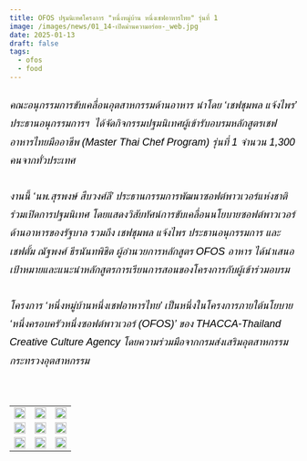 ```yaml
---
title: OFOS ปฐมนิเทศโครงการ "หนึ่งหมู่บ้าน หนึ่งเชฟอาหารไทย" รุ่นที่ 1
image: /images/news/01_14-เปิดม่านความอร่อย-_web.jpg
date: 2025-01-13
draft: false
tags:
  - ofos
  - food
---
```

<style>

body {

color: black;

}

h3 {

color: #ca2031;

font-family: "IBM Plex Sans Thai", sans-serif;

font-weight: bold;

font-size: 26px;

line-height: 1.8;

}

h4 {

color: black;

font-family: "sarabun", sans-serif;

font-weight: bold;

font-size: 18px;

line-height: 1.8;

}

h5 {

color: black;

font-family: "sarabun", sans-serif;

font-weight: lighter;

font-size: 18px;

line-height: 1.8;

}

</style>

##### คณะอนุกรรมการขับเคลื่อนอุตสาหกรรมด้านอาหาร นำโดย ‘เชฟชุมพล แจ้งไพร’ ประธานอนุกรรมการฯ  ได้จัดกิจกรรมปฐมนิเทศผู้เข้ารับอบรมหลักสูตรเชฟอาหารไทยมืออาชีพ (Master Thai Chef Program) รุ่นที่ 1 จำนวน 1,300 คนจากทั่วประเทศ

##### งานนี้ ‘นพ.สุรพงษ์ สืบวงศ์ลี’ ประธานกรรมการพัฒนาซอฟต์พาวเวอร์แห่งชาติ ร่วมเปิดการปฐมนิเทศ โดยแสดงวิสัยทัศน์การขับเคลื่อนนโยบายซอฟต์พาวเวอร์ด้านอาหารของรัฐบาล รวมถึง เชฟชุมพล แจ้งไพร ประธานอนุกรรมการ และ เชฟตั้ม ณัฐพงศ์ ธีรนันทพิชิต ผู้อำนวยการหลักสูตร OFOS อาหาร ได้นำเสนอเป้าหมายและแนะนำหลักสูตรการเรียนการสอนของโครงการกับผู้เข้าร่วมอบรม

##### โครงการ ‘หนึ่งหมู่บ้านหนึ่งเชฟอาหารไทย’ เป็นหนึ่งในโครงการภายใต้นโยบาย ‘หนึ่งครอบครัวหนึ่งซอฟต์พาวเวอร์ (OFOS)’ ของ THACCA-Thailand Creative Culture Agency โดยความร่วมมือจากกรมส่งเสริมอุตสาหกรรม กระทรวงอุตสาหกรรม

<p><br></p>
<table style="width: 100%; border-collapse: collapse; border: 0px solid rgb(255, 255, 255);">
    <tbody>
        <tr>
            <td style="width: 33.3333%; border: 0px solid rgb(255, 255, 255);"><img src="/images/01_14-เปิดม่านความอร่อย-_fb_17.jpg" style="width: 100%;object-fit;"><br></td>
            <td style="width: 33.3333%; border: 0px solid rgb(255, 255, 255);"><img src="/images/01_14-เปิดม่านความอร่อย-_fb_12.jpg" style="width: 100%;object-fit;"><br></td>
            <td style="width: 33.3333%; border: 0px solid rgb(255, 255, 255);"><img src="/images/01_14-เปิดม่านความอร่อย-_fb_16.jpg" style="width: 100%;object-fit;"><br></td>
        </tr>
        <tr>
            <td style="width: 33.3333%; border: 0px solid rgb(255, 255, 255);"><img src="/images/01_14-เปิดม่านความอร่อย-_fb_15.jpg" style="width: 100%;object-fit;"><br></td>
            <td style="width: 33.3333%; border: 0px solid rgb(255, 255, 255);"><img src="/images/01_14-เปิดม่านความอร่อย-_x2.jpg" style="width: 100%;object-fit;"><br></td>
            <td style="width: 33.3333%; border: 0px solid rgb(255, 255, 255);"><img src="/images/01_14-เปิดม่านความอร่อย-_fb_8.jpg" style="width: 100%;object-fit;"><br></td>
        </tr>
        <tr>
            <td style="width: 33.3333%; border: 0px solid rgb(255, 255, 255);"><img src="/images/01_14-เปิดม่านความอร่อย-_fb_7.jpg" style="width: 100%;object-fit;"><br></td>
            <td style="width: 33.3333%; border: 0px solid rgb(255, 255, 255);"><img src="/images/01_14-เปิดม่านความอร่อย-_fb_11.jpg" style="width: 100%;object-fit;"><br></td>
            <td style="width: 33.3333%; border: 0px solid rgb(255, 255, 255);"><img src="/images/01_14-เปิดม่านความอร่อย-_fb_10.jpg" style="width: 100%;object-fit;"><br></td>
        </tr>
    </tbody>
</table>





![]()
